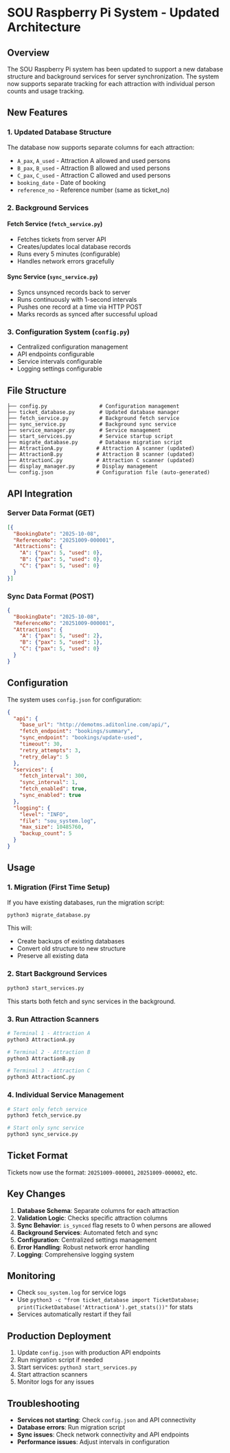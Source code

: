 # SOU Raspberry Pi System - Updated Architecture

## Overview

The SOU Raspberry Pi system has been updated to support a new database structure and background services for server synchronization. The system now supports separate tracking for each attraction with individual person counts and usage tracking.

## New Features

### 1. Updated Database Structure

The database now supports separate columns for each attraction:
- `A_pax`, `A_used` - Attraction A allowed and used persons
- `B_pax`, `B_used` - Attraction B allowed and used persons  
- `C_pax`, `C_used` - Attraction C allowed and used persons
- `booking_date` - Date of booking
- `reference_no` - Reference number (same as ticket_no)

### 2. Background Services

#### Fetch Service (`fetch_service.py`)
- Fetches tickets from server API
- Creates/updates local database records
- Runs every 5 minutes (configurable)
- Handles network errors gracefully

#### Sync Service (`sync_service.py`)
- Syncs unsynced records back to server
- Runs continuously with 1-second intervals
- Pushes one record at a time via HTTP POST
- Marks records as synced after successful upload

### 3. Configuration System (`config.py`)
- Centralized configuration management
- API endpoints configurable
- Service intervals configurable
- Logging settings configurable

## File Structure

```
├── config.py                 # Configuration management
├── ticket_database.py        # Updated database manager
├── fetch_service.py          # Background fetch service
├── sync_service.py           # Background sync service
├── service_manager.py        # Service management
├── start_services.py         # Service startup script
├── migrate_database.py       # Database migration script
├── AttractionA.py           # Attraction A scanner (updated)
├── AttractionB.py           # Attraction B scanner (updated)
├── AttractionC.py           # Attraction C scanner (updated)
├── display_manager.py       # Display management
└── config.json              # Configuration file (auto-generated)
```

## API Integration

### Server Data Format (GET)
```json
[{
  "BookingDate": "2025-10-08",
  "ReferenceNo": "20251009-000001",
  "Attractions": {
    "A": {"pax": 5, "used": 0},
    "B": {"pax": 5, "used": 0},
    "C": {"pax": 5, "used": 0}
  }
}]
```

### Sync Data Format (POST)
```json
{
  "BookingDate": "2025-10-08",
  "ReferenceNo": "20251009-000001",
  "Attractions": {
    "A": {"pax": 5, "used": 2},
    "B": {"pax": 5, "used": 1},
    "C": {"pax": 5, "used": 0}
  }
}
```

## Configuration

The system uses `config.json` for configuration:

```json
{
  "api": {
    "base_url": "http://demotms.aditonline.com/api/",
    "fetch_endpoint": "bookings/summary",
    "sync_endpoint": "bookings/update-used",
    "timeout": 30,
    "retry_attempts": 3,
    "retry_delay": 5
  },
  "services": {
    "fetch_interval": 300,
    "sync_interval": 1,
    "fetch_enabled": true,
    "sync_enabled": true
  },
  "logging": {
    "level": "INFO",
    "file": "sou_system.log",
    "max_size": 10485760,
    "backup_count": 5
  }
}
```

## Usage

### 1. Migration (First Time Setup)

If you have existing databases, run the migration script:

```bash
python3 migrate_database.py
```

This will:
- Create backups of existing databases
- Convert old structure to new structure
- Preserve all existing data

### 2. Start Background Services

```bash
python3 start_services.py
```

This starts both fetch and sync services in the background.

### 3. Run Attraction Scanners

```bash
# Terminal 1 - Attraction A
python3 AttractionA.py

# Terminal 2 - Attraction B  
python3 AttractionB.py

# Terminal 3 - Attraction C
python3 AttractionC.py
```

### 4. Individual Service Management

```bash
# Start only fetch service
python3 fetch_service.py

# Start only sync service
python3 sync_service.py
```

## Ticket Format

Tickets now use the format: `20251009-000001`, `20251009-000002`, etc.

## Key Changes

1. **Database Schema**: Separate columns for each attraction
2. **Validation Logic**: Checks specific attraction columns
3. **Sync Behavior**: `is_synced` flag resets to 0 when persons are allowed
4. **Background Services**: Automated fetch and sync
5. **Configuration**: Centralized settings management
6. **Error Handling**: Robust network error handling
7. **Logging**: Comprehensive logging system

## Monitoring

- Check `sou_system.log` for service logs
- Use `python3 -c "from ticket_database import TicketDatabase; print(TicketDatabase('AttractionA').get_stats())"` for stats
- Services automatically restart if they fail

## Production Deployment

1. Update `config.json` with production API endpoints
2. Run migration script if needed
3. Start services: `python3 start_services.py`
4. Start attraction scanners
5. Monitor logs for any issues

## Troubleshooting

- **Services not starting**: Check `config.json` and API connectivity
- **Database errors**: Run migration script
- **Sync issues**: Check network connectivity and API endpoints
- **Performance issues**: Adjust intervals in configuration
